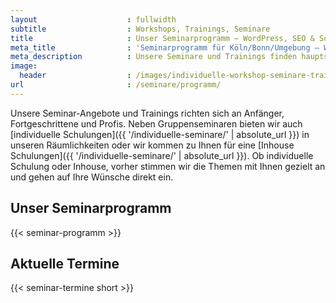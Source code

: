 ```yaml
---
layout                    : fullwidth
subtitle                  : Workshops, Trainings, Seminare
title                     : Unser Seminarprogramm – WordPress, SEO & Social Media
meta_title                : 'Seminarprogramm für Köln/Bonn/Umgebung – WordPress, SEO, Social Media'
meta_description          : Unsere Seminare und Trainings finden hauptsächlich in Köln, Bonn und der Umgebung statt. Wir schulen Sie in WordPress, SEO und Social Media.
image:
  header                  : /images/individuelle-workshop-seminare-trainings.jpg
url                       : /seminare/programm/
---
```

Unsere Seminar-Angebote und Trainings richten sich an Anfänger, Fortgeschrittene und Profis. Neben Gruppenseminaren bieten wir auch [individuelle Schulungen]({{ '/individuelle-seminare/' | absolute_url }}) in unseren Räumlichkeiten oder wir kommen zu Ihnen für eine [Inhouse Schulungen]({{ '/individuelle-seminare/' | absolute_url }}). Ob individuelle Schulung oder Inhouse, vorher stimmen wir die Themen mit Ihnen gezielt an und gehen auf Ihre Wünsche direkt ein.
<!-- readmore -->

<div class="clearfix">
<div class="mt3 sm-col sm-col-6 px2">
  <h2>Unser Seminarprogramm</h2>
  {{< seminar-programm >}}
</div>

<div class="mt3 sm-col sm-col-6 mb4 px2">
    <h2>Aktuelle Termine</h2>
    {{< seminar-termine short >}}
</div>
</div>

